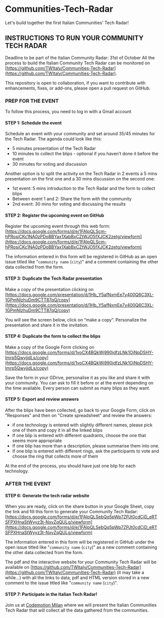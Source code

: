 # Communities-Tech-Radar

Let's build together the first Italian Communities' Tech Radar!

## INSTRUCTIONS TO RUN YOUR COMMUNITY TECH RADAR

Deadline to be part of the Italian Community Radar: 31st of October
All the process to build the Italian Community Tech Radar can be monitored on [https://github.com/TWItaly/Communities-Tech-Radar](https://github.com/TWItaly/Communities-Tech-Radar).

This repository is open to collaboration, if you want to contribute with enhancements, fixes, or add-ons, please open a pull request on GitHub.

### PREP FOR THE EVENT

To follow this process, you need to log in with a Gmail account

#### STEP 1: Schedule the event

Schedule an event with your community and set around 35/45 minutes for the Tech Radar.
The agenda could look like this:

- 5 minutes presentation of the Tech Radar
- 10 minutes to collect the blips - optional if you haven’t done it before the event
- 30 minutes for voting and discussion

Another option is to split the activity on the Tech Radar in 2 events a 5 mins presentation on the first one and a 30 mins discussion on the second one:

- 1st event: 5 mins introduction to the Tech Radar and the form to collect blips
- Between event 1 and 2: Share the form with the community
- 2nd event: 30 mins for voting and discussing the results

#### STEP 2: Register the upcoming event on GitHub

Register the upcoming event through this web form: [https://docs.google.com/forms/d/e/1FAIpQLScm-hPRosiCKc1NA0zPDoBBYax1XabBxCZtWJO5fXJCK2zetg/viewform](https://docs.google.com/forms/d/e/1FAIpQLScm-hPRosiCKc1NA0zPDoBBYax1XabBxCZtWJO5fXJCK2zetg/viewform)

The information entered in this form will be registered in GitHub as an open issue titled like "```community name``` (```city```)" and a comment containing the other data collected from the form.

#### STEP 3: Duplicate the Tech Radar presentation

Make a copy of the presentation clicking on [https://docs.google.com/presentation/d/1Hb_Y5afNxmEe7y400Q6C3XL-1GPmNlzhuDm9CTT87qQ/copy](https://docs.google.com/presentation/d/1Hb_Y5afNxmEe7y400Q6C3XL-1GPmNlzhuDm9CTT87qQ/copy)

You will see the screen below, click on “make a copy”.
Personalize the presentation and share it in the invitation.

#### STEP 4: Duplicate the form to collect the blips

Make a copy of the Google Form clicking on [https://docs.google.com/forms/d/1voCX4BQkWj990jdfzLNk1OiNpDSHY-lmrp5QwvjjdLs/copy](https://docs.google.com/forms/d/1voCX4BQkWj990jdfzLNk1OiNpDSHY-lmrp5QwvjjdLs/copy)

Save the form in your GDrive, personalise it as you like and share it with your community. 
You can ask to fill it before or at the event depending on the time available. Every person can submit as many blips as they want.

#### STEP 5: Export and review answers

After the blips have been collected, go back to your Google Form, click on "Responses" and then on "Create spreadsheet" and review the answers:

* if one technology is entered with slightly different names, please pick one of them and copy it in all the linked blips
* If one blip is entered with different quadrants, choose the one that seems more appropriate
* If one blip has more than a description, please summarise them into one.
* If one blip is entered with different rings, ask the participants to vote and choose the ring that collects more of them

At the end of the process, you should have just one blip for each technology.

### AFTER THE EVENT

#### STEP 6: Generate the tech radar website

When you are ready, click on the share button in your Google Sheet, copy the link and fill this form to generate your Community Tech Radar: [https://docs.google.com/forms/d/e/1FAIpQLSebQq5pWp7ZPJt0cdCiD_eRTSFPXHnaStWyyz3t-NxvZqQULg/viewform](https://docs.google.com/forms/d/e/1FAIpQLSebQq5pWp7ZPJt0cdCiD_eRTSFPXHnaStWyyz3t-NxvZqQULg/viewform)

The information entered in this form will be registered in GitHub under the open issue titled like "```community name``` (```city```)" as a new comment containing the other data collected from the form.

The pdf and the interactive website for your Community Tech Radar will be available on [https://github.com/TWItaly/Communities-Tech-Radar](https://github.com/TWItaly/Communities-Tech-Radar) (it may take a while...) with all the links to data, pdf and HTML version stored in a new comment to the issue titled like "```community name``` (```city```)".

#### STEP 7: Participate in the Italian Tech Radar!

Join us at [Codemotion Milan](https://milan2018.codemotionworld.com) where we will present the  Italian Communities Tech Radar that will collect all the data gathered from the communities.
